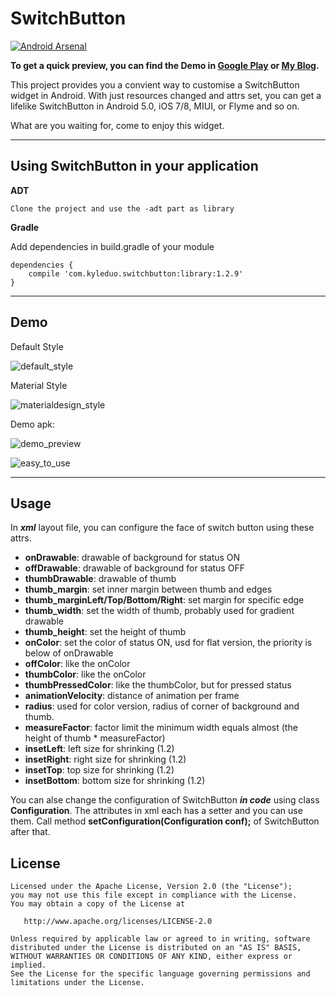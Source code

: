 SwitchButton
============

[![Android Arsenal](https://img.shields.io/badge/Android%20Arsenal-SwitchButton-brightgreen.svg?style=flat)](https://android-arsenal.com/details/1/1119)

**To get a quick preview, you can find the Demo in [Google Play](https://play.google.com/store/apps/details?id=com.kyleduo.switchbutton.demo) or [My Blog](http://kyleduo.com/apk/switchbutton_128.apk).**

This project provides you a convient way to customise a SwitchButton widget in Android. With just resources changed and attrs set, you can get a lifelike SwitchButton in Android 5.0, iOS 7/8, MIUI, or Flyme and so on.

What are you waiting for, come to enjoy this widget.

***
Using SwitchButton in your application
---
__ADT__

	Clone the project and use the -adt part as library
	
__Gradle__
	
Add dependencies in build.gradle of your module

	dependencies {
    	compile 'com.kyleduo.switchbutton:library:1.2.9'
	}
***
Demo
---
Default Style

![default_style](https://raw.githubusercontent.com/kyleduo/SwitchButton/master/preview/default_style.png)

Material Style

![materialdesign_style](https://raw.githubusercontent.com/kyleduo/SwitchButton/master/preview/switchbutton_md.jpg)

Demo apk:

![demo_preview](https://raw.githubusercontent.com/kyleduo/SwitchButton/master/preview/easy_to_style_128.png)

![easy_to_use](https://raw.githubusercontent.com/kyleduo/SwitchButton/master/preview/easy_to_use_128.png)
***
Usage
---

In ___xml___ layout file, you can configure the face of switch button using these attrs.

*   __onDrawable__: drawable of background for status ON
*   __offDrawable__: drawable of background for status OFF
*   __thumbDrawable__: drawable of thumb
*   __thumb_margin__: set inner margin between thumb and edges
*   __thumb_marginLeft/Top/Bottom/Right__: set margin for specific edge
*   __thumb_width__: set the width of thumb, probably used for gradient drawable
*   __thumb_height__: set the height of thumb
*   __onColor__: set the color of status ON, usd for flat version, the priority is below of onDrawable
*   __offColor__: like the onColor
*   __thumbColor__: like the onColor
*   __thumbPressedColor__: like the thumbColor, but for pressed status
*   __animationVelocity__: distance of animation per frame
*   __radius__: used for color version, radius of corner of background and thumb.
*   __measureFactor__: factor limit the minimum width equals almost (the height of thumb * measureFactor)
*   __insetLeft__: left size for shrinking (1.2)
*   __insetRight__: right size for shrinking (1.2)
*   __insetTop__: top size for shrinking (1.2)
*   __insetBottom__: bottom size for shrinking (1.2)

You can alse change the configuration of SwitchButton ___in code___ using class __Configuration__. The attributes in xml each has a setter and you can use them. Call method __setConfiguration(Configuration conf);__ of SwitchButton after that.

License
---

	Licensed under the Apache License, Version 2.0 (the "License");
	you may not use this file except in compliance with the License.
	You may obtain a copy of the License at

	   http://www.apache.org/licenses/LICENSE-2.0

	Unless required by applicable law or agreed to in writing, software
	distributed under the License is distributed on an "AS IS" BASIS,
	WITHOUT WARRANTIES OR CONDITIONS OF ANY KIND, either express or implied.
	See the License for the specific language governing permissions and
	limitations under the License.